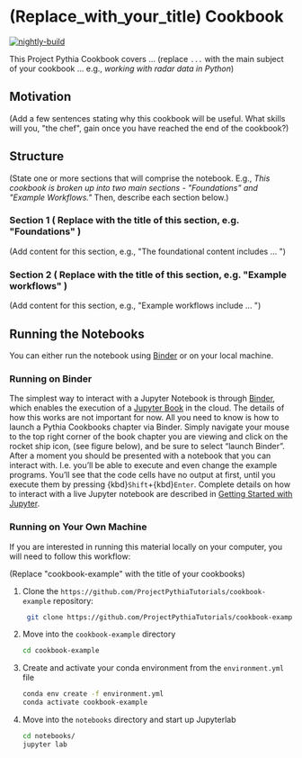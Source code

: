 # (Replace_with_your_title) Cookbook

[![nightly-build](https://github.com/ProjectPythiaTutorials/cookbook-template/actions/workflows/nightly-build.yaml/badge.svg)](https://github.com/ProjectPythiaTutorials/cookbook-template/actions/workflows/nightly-build.yaml)

This Project Pythia Cookbook covers ... (replace `...` with the main subject of your cookbook ... e.g., *working with radar data in Python*)

## Motivation

(Add a few sentences stating why this cookbook will be useful. What skills will you, "the chef", gain once you have reached the end of the cookbook?)

## Structure
(State one or more sections that will comprise the notebook. E.g., *This cookbook is broken up into two main sections - "Foundations" and "Example Workflows."* Then, describe each section below.)

### Section 1 ( Replace with the title of this section, e.g. "Foundations" )
(Add content for this section, e.g., "The foundational content includes ... ")

### Section 2 ( Replace with the title of this section, e.g. "Example workflows" )
(Add content for this section, e.g., "Example workflows include ... ")

## Running the Notebooks
You can either run the notebook using [Binder](https://mybinder.org/) or on your local machine.

### Running on Binder

The simplest way to interact with a Jupyter Notebook is through
[Binder](https://mybinder.org/), which enables the execution of a
[Jupyter Book](https://jupyterbook.org) in the cloud. The details of how this works are not
important for now. All you need to know is how to launch a Pythia
Cookbooks chapter via Binder. Simply navigate your mouse to
the top right corner of the book chapter you are viewing and click
on the rocket ship icon, (see figure below), and be sure to select
“launch Binder”. After a moment you should be presented with a
notebook that you can interact with. I.e. you’ll be able to execute
and even change the example programs. You’ll see that the code cells
have no output at first, until you execute them by pressing
{kbd}`Shift`\+{kbd}`Enter`. Complete details on how to interact with
a live Jupyter notebook are described in [Getting Started with
Jupyter](https://foundations.projectpythia.org/foundations/getting-started-jupyter.html).

### Running on Your Own Machine
If you are interested in running this material locally on your computer, you will need to follow this workflow:

(Replace "cookbook-example" with the title of your cookbooks)   

1. Clone the `https://github.com/ProjectPythiaTutorials/cookbook-example` repository:

   ```bash
    git clone https://github.com/ProjectPythiaTutorials/cookbook-example.git
    ```  
1. Move into the `cookbook-example` directory
    ```bash
    cd cookbook-example
    ```  
1. Create and activate your conda environment from the `environment.yml` file
    ```bash
    conda env create -f environment.yml
    conda activate cookbook-example
    ```  
1.  Move into the `notebooks` directory and start up Jupyterlab
    ```bash
    cd notebooks/
    jupyter lab
    ```

